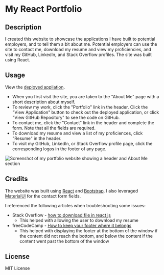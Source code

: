 # My React Portfolio

## Description

I created this website to showcase the applications I have built to potential employers, and to tell them a bit about me. Potential employers can use the site to contact me, download my resume and view my proficiencies, and visit my GitHub, LinkedIn, and Stack Overflow profiles. The site was built using React.

## Usage

View the [deployed appliation]().

- When you first visit the site, you are taken to the "About Me" page with a short description about myself.
- To review my work, click the "Portfolio" link in the header. Click the "View Application" button to check out the deployed application, or click "View GitHub Repository" to see the code on GitHub.
- To contact me, click the "Contact" link in the header and complete the form. Note that all the fields are required.
- To download my resume and view a list of my proficiences, click "Resume" in the header.
- To visit my GitHub, LinkedIn, or Stack Overflow profile page, click the corresponding logos in the footer of any page.

![Screenshot of my portfolio website showing a header and About Me section](./assets/images/portfolio_screenshot.png)

## Credits

The website was built using [React](https://react.dev/) and [Bootstrap](https://getbootstrap.com/). I also leveraged [MaterialUI](https://v4.mui.com/) for the contact form fields.

I referenced the following articles when troubleshooting some issues:
- Stack Overflow - [how to download file in react js](https://stackoverflow.com/questions/50694881/how-to-download-file-in-react-js)
    - This helped with allowing the user to download my resume
- freeCodeCamp - [How to keep your footer where it belongs](https://www.freecodecamp.org/news/how-to-keep-your-footer-where-it-belongs-59c6aa05c59c/)
    - This helped with displaying the footer at the bottom of the window if the content did not reach the bottom, and below the content if the content went past the bottom of the window

## License

MIT License